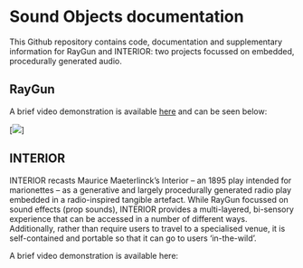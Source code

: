 # Sound Objects documentation

This Github repository contains code, documentation and supplementary information for RayGun and INTERIOR: two projects focussed on embedded, procedurally generated audio.

## RayGun

A brief video demonstration is available [here](https://youtu.be/udGPyDLBV68) and can be seen below:

[![](https://youtu.be/udGPyDLBV68)]

## INTERIOR

INTERIOR recasts Maurice Maeterlinck’s Interior – an 1895 play intended for marionettes – as a generative and largely procedurally generated radio play embedded in a radio-inspired tangible artefact. While RayGun focussed on sound effects (prop sounds), INTERIOR provides a multi-layered, bi-sensory experience that can be accessed in a number of different ways. Additionally, rather than require users to travel to a specialised venue, it is self-contained and portable so that it can go to users ‘in-the-wild’. 

A brief video demonstration is available here:
